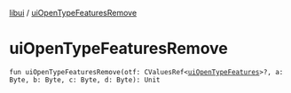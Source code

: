 [libui](index.md) / [uiOpenTypeFeaturesRemove](./ui-open-type-features-remove.md)

# uiOpenTypeFeaturesRemove

`fun uiOpenTypeFeaturesRemove(otf: CValuesRef<`[`uiOpenTypeFeatures`](ui-open-type-features.md)`>?, a: Byte, b: Byte, c: Byte, d: Byte): Unit`